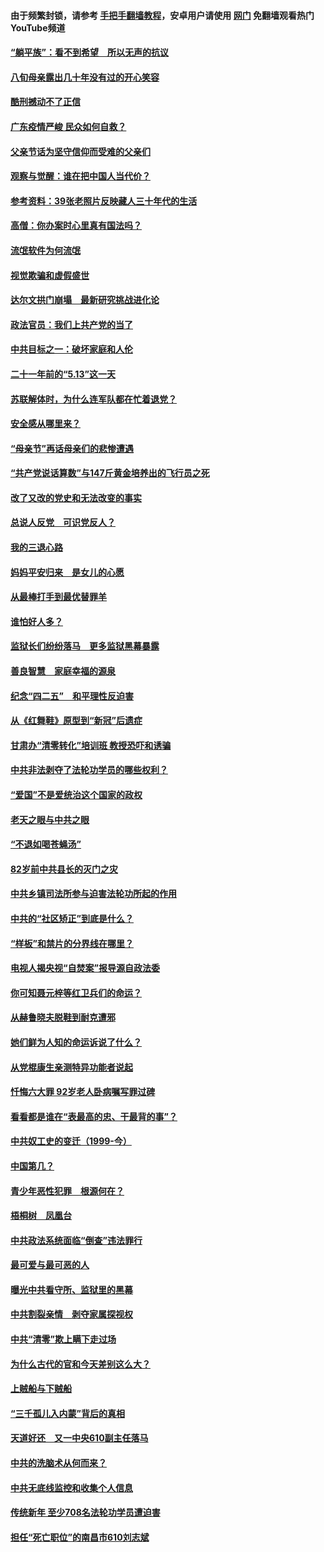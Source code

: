 #### 由于频繁封锁，请参考 [手把手翻墙教程](https://github.com/gfw-breaker/guides/wiki/)，安卓用户请使用 [网门](https://github.com/gfw-breaker/nogfw/blob/master/dl.md?t=07020900) 免翻墙观看热门YouTube频道 

#### [“躺平族”：看不到希望　所以无声的抗议](../pages/19/427464.md?t=07020900) 

#### [八旬母亲露出几十年没有过的开心笑容](../pages/19/427429.md?t=07020900) 

#### [酷刑撼动不了正信](../pages/19/427414.md?t=07020900) 

#### [广东疫情严峻 民众如何自救？](../pages/19/427311.md?t=07020900) 

#### [父亲节话为坚守信仰而受难的父亲们](../pages/19/427033.md?t=07020900) 

#### [观察与觉醒：谁在把中国人当代价？](../pages/19/426987.md?t=07020900) 

#### [参考资料：39张老照片反映藏人三十年代的生活](../pages/19/426471.md?t=07020900) 

#### [高僧：你办案时心里真有国法吗？](../pages/19/426530.md?t=07020900) 

#### [流氓软件为何流氓](../pages/19/426531.md?t=07020900) 

#### [视觉欺骗和虚假盛世](../pages/19/426443.md?t=07020900) 

#### [达尔文拱门崩塌　最新研究挑战进化论](../pages/19/426009.md?t=07020900) 

#### [政法官员：我们上共产党的当了](../pages/19/425351.md?t=07020900) 

#### [中共目标之一：破坏家庭和人伦](../pages/19/424454.md?t=07020900) 

#### [二十一年前的“5.13”这一天](../pages/19/424814.md?t=07020900) 

#### [苏联解体时，为什么连军队都在忙着退党？](../pages/19/424335.md?t=07020900) 

#### [安全感从哪里来？](../pages/19/424336.md?t=07020900) 

#### [“母亲节”再话母亲们的悲惨遭遇](../pages/19/424234.md?t=07020900) 

#### [“共产党说话算数”与147斤黄金培养出的飞行员之死](../pages/19/424115.md?t=07020900) 

#### [改了又改的党史和无法改变的事实](../pages/19/424037.md?t=07020900) 

#### [总说人反党　可识党反人？](../pages/19/423820.md?t=07020900) 

#### [我的三退心路](../pages/19/423876.md?t=07020900) 

#### [妈妈平安归来　是女儿的心愿](../pages/19/423947.md?t=07020900) 

#### [从最棒打手到最优替罪羊](../pages/19/423819.md?t=07020900) 

#### [谁怕好人多？](../pages/19/423774.md?t=07020900) 

#### [监狱长们纷纷落马　更多监狱黑幕暴露](../pages/19/423787.md?t=07020900) 

#### [善良智慧　家庭幸福的源泉](../pages/19/423632.md?t=07020900) 

#### [纪念“四二五”　和平理性反迫害](../pages/19/423660.md?t=07020900) 

#### [从《红舞鞋》原型到“新冠”后遗症](../pages/19/423509.md?t=07020900) 

#### [甘肃办“清零转化”培训班 教授恐吓和诱骗](../pages/19/423498.md?t=07020900) 

#### [中共非法剥夺了法轮功学员的哪些权利？](../pages/19/423392.md?t=07020900) 

#### [“爱国”不是爱统治这个国家的政权](../pages/19/423029.md?t=07020900) 

#### [老天之眼与中共之眼](../pages/19/423378.md?t=07020900) 

#### [“不退如喝苍蝇汤”](../pages/19/423287.md?t=07020900) 

#### [82岁前中共县长的灭门之灾](../pages/19/423055.md?t=07020900) 

#### [中共乡镇司法所参与迫害法轮功所起的作用](../pages/19/423064.md?t=07020900) 

#### [中共的“社区矫正”到底是什么？](../pages/19/422870.md?t=07020900) 

#### [“样板”和禁片的分界线在哪里？](../pages/19/422704.md?t=07020900) 

#### [电视人揭央视“自焚案”报导源自政法委](../pages/19/422770.md?t=07020900) 

#### [你可知聂元梓等红卫兵们的命运？](../pages/19/422848.md?t=07020900) 

#### [从赫鲁晓夫脱鞋到耐克遭邪](../pages/19/422826.md?t=07020900) 

#### [她们鲜为人知的命运诉说了什么？](../pages/19/422754.md?t=07020900) 

#### [从党棍康生亲测特异功能者说起](../pages/19/422657.md?t=07020900) 

#### [忏悔六大罪 92岁老人卧病嘱写罪过碑](../pages/19/422750.md?t=07020900) 

#### [看看都是谁在“表最高的忠、干最背的事”？](../pages/19/422703.md?t=07020900) 

#### [中共奴工史的变迁（1999-今）](../pages/19/422656.md?t=07020900) 

#### [中国第几？](../pages/19/422496.md?t=07020900) 

#### [青少年恶性犯罪　根源何在？](../pages/19/422449.md?t=07020900) 

#### [梧桐树　凤凰台](../pages/19/422442.md?t=07020900) 

#### [中共政法系统面临“倒查”违法罪行](../pages/19/422497.md?t=07020900) 

#### [最可爱与最可恶的人](../pages/19/422448.md?t=07020900) 

#### [曝光中共看守所、监狱里的黑幕](../pages/19/422390.md?t=07020900) 

#### [中共割裂亲情　剥夺家属探视权](../pages/19/422364.md?t=07020900) 

#### [中共“清零”欺上瞒下走过场](../pages/19/422306.md?t=07020900) 

#### [为什么古代的官和今天差别这么大？](../pages/19/422228.md?t=07020900) 

#### [上贼船与下贼船](../pages/19/422276.md?t=07020900) 

#### [“三千孤儿入内蒙”背后的真相](../pages/19/422229.md?t=07020900) 

#### [天道好还　又一中央610副主任落马](../pages/19/422155.md?t=07020900) 

#### [中共的洗脑术从何而来？](../pages/19/422154.md?t=07020900) 

#### [中共无底线监控和收集个人信息](../pages/19/422039.md?t=07020900) 

#### [传统新年 至少708名法轮功学员遭迫害](../pages/19/421946.md?t=07020900) 

#### [担任“死亡职位”的南昌市610刘志斌](../pages/19/421957.md?t=07020900) 

